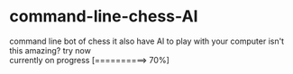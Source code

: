 # command-line-chess-AI
command line bot of chess
it also have AI to play with your computer
isn't this amazing? try now<br>
currently on progress [==========>   70%]
